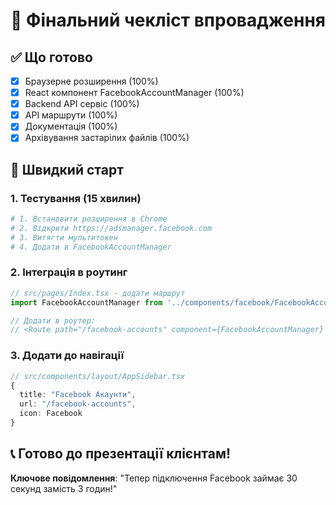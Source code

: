 # 🎯 Фінальний чекліст впровадження

## ✅ Що готово

- [x] Браузерне розширення (100%)
- [x] React компонент FacebookAccountManager (100%)  
- [x] Backend API сервіс (100%)
- [x] API маршрути (100%)
- [x] Документація (100%)
- [x] Архівування застарілих файлів (100%)

## 🚀 Швидкий старт

### 1. Тестування (15 хвилин)
```bash
# 1. Встановити розширення в Chrome
# 2. Відкрити https://adsmanager.facebook.com
# 3. Витягти мультитокен
# 4. Додати в FacebookAccountManager
```

### 2. Інтеграція в роутинг
```typescript
// src/pages/Index.tsx - додати маршрут
import FacebookAccountManager from '../components/facebook/FacebookAccountManager'

// Додати в роутер:
// <Route path="/facebook-accounts" component={FacebookAccountManager} />
```

### 3. Додати до навігації
```typescript 
// src/components/layout/AppSidebar.tsx
{
  title: "Facebook Акаунти",
  url: "/facebook-accounts", 
  icon: Facebook
}
```

## 📞 Готово до презентації клієнтам!

**Ключове повідомлення**: "Тепер підключення Facebook займає 30 секунд замість 3 годин!"